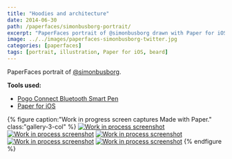 ```yaml
---
title: "Hoodies and architecture"
date: 2014-06-30
path: /paperfaces/simonbusborg-portrait/
excerpt: "PaperFaces portrait of @simonbusborg drawn with Paper for iOS on an iPad."
image: ../../images/paperfaces-simonbusborg-twitter.jpg
categories: [paperfaces]
tags: [portrait, illustration, Paper for iOS, beard]
---
```


PaperFaces portrait of [@simonbusborg](https://twitter.com/simonbusborg).

**Tools used:**

- [Pogo Connect Bluetooth Smart Pen](https://www.amazon.com/gp/product/B009K448L4/ref=as_li_ss_tl?ie=UTF8&camp=1789&creative=390957&creativeASIN=B009K448L4&linkCode=as2&tag=mademist-20)
- [Paper for iOS](https://paper.bywetransfer.com/)

{% figure caption:"Work in progress screen captures Made with Paper." class:"gallery-3-col" %}
[![Work in process screenshot](../../images/paperfaces-simonbusborg-process-1-600.jpg)](../../images/paperfaces-simonbusborg-process-1-lg.jpg) [![Work in process screenshot](../../images/paperfaces-simonbusborg-process-2-600.jpg)](../../images/paperfaces-simonbusborg-process-2-lg.jpg) [![Work in process screenshot](../../images/paperfaces-simonbusborg-process-3-600.jpg)](../../images/paperfaces-simonbusborg-process-3-lg.jpg) [![Work in process screenshot](../../images/paperfaces-simonbusborg-process-4-600.jpg)](../../images/paperfaces-simonbusborg-process-4-lg.jpg) [![Work in process screenshot](../../images/paperfaces-simonbusborg-process-5-600.jpg)](../../images/paperfaces-simonbusborg-process-5-lg.jpg)
{% endfigure %}
